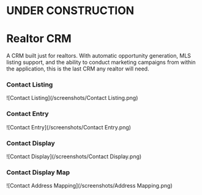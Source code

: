 # UNDER CONSTRUCTION


# Realtor CRM
A CRM built just for realtors. With automatic opportunity generation, MLS listing support, and the ability to conduct marketing campaigns from within the application, this is the last CRM any realtor will need.

### Contact Listing
![Contact Listing](/screenshots/Contact Listing.png)

### Contact Entry
![Contact Entry](/screenshots/Contact Entry.png)

### Contact Display
![Contact Display](/screenshots/Contact Display.png)

### Contact Display Map
![Contact Address Mapping](/screenshots/Address Mapping.png)